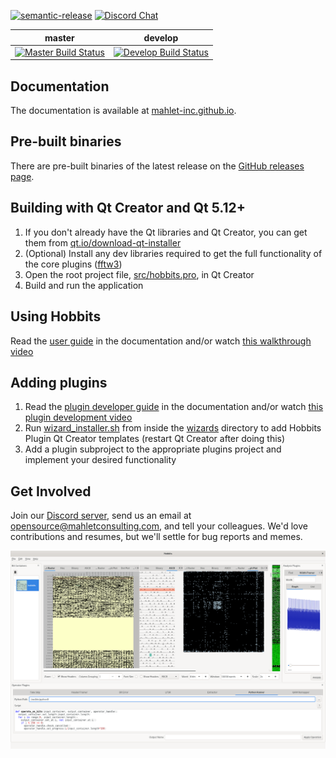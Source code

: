 
[![semantic-release](https://img.shields.io/badge/%20%20%F0%9F%93%A6%F0%9F%9A%80-semantic--release-e10079.svg)](https://github.com/semantic-release/semantic-release)
[![Discord Chat](https://discordapp.com/api/guilds/672761400220844042/widget.png?style=shield)](https://discord.gg/wRQJpZZ)  

| master | develop |
| ------ | ------- |
|[![Master Build Status](https://dev.azure.com/mahlet-inc/hobbits/_apis/build/status/Mahlet-Inc.hobbits?branchName=master)](https://dev.azure.com/mahlet-inc/hobbits/_build/latest?definitionId=1&branchName=master)|[![Develop Build Status](https://dev.azure.com/mahlet-inc/hobbits/_apis/build/status/Mahlet-Inc.hobbits?branchName=develop)](https://dev.azure.com/mahlet-inc/hobbits/_build/latest?definitionId=1&branchName=develop)|

## Documentation
The documentation is available at
[mahlet-inc.github.io](https://mahlet-inc.github.io).

## Pre-built binaries
There are pre-built binaries of the latest release on the
[GitHub releases page](https://github.com/Mahlet-Inc/hobbits/releases).

## Building with Qt Creator and Qt 5.12+
1. If you don't already have the Qt libraries and Qt Creator, you can get them from [qt.io/download-qt-installer](https://www.qt.io/download-qt-installer)
2. (Optional) Install any dev libraries required to get the full functionality
of the core plugins ([fftw3](http://www.fftw.org/download.html))
3. Open the root project file, [src/hobbits.pro](src/hobbits.pro), in Qt Creator
4. Build and run the application

## Using Hobbits
Read the [user guide](https://mahlet-inc.github.io/user-guide/) in the
documentation and/or watch
[this walkthrough video](https://youtu.be/6ygkhze36qM)

## Adding plugins
1. Read the
[plugin developer guide](https://mahlet-inc.github.io/plugin-developer-guide/)
in the documentation and/or watch
[this plugin development video](https://youtu.be/Dg3vknwLO74)
2. Run [wizard_installer.sh](wizards/wizard_installer.sh) from inside the
[wizards](wizards) directory to add Hobbits Plugin Qt Creator templates (restart
Qt Creator after doing this)
3. Add a plugin subproject to the appropriate plugins project and implement your
desired functionality

## Get Involved
Join our [Discord server](https://discord.gg/wRQJpZZ), send us an
email at opensource@mahletconsulting.com, and tell your colleagues. We'd love
contributions and resumes, but we'll settle for bug reports and memes.


![Screenshot of the Hobbits GUI](docs/hobbits_screenshot.png)